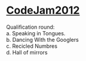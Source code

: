 <a href="http://code.google.com/codejam/">CodeJam2012</a>
===========
Qualification round:<br>
	a. Speaking in Tongues. <br>
	b. Dancing With the Googlers <br>
	c. Recicled Numbres <br>
	d. Hall of mirrors <br>	